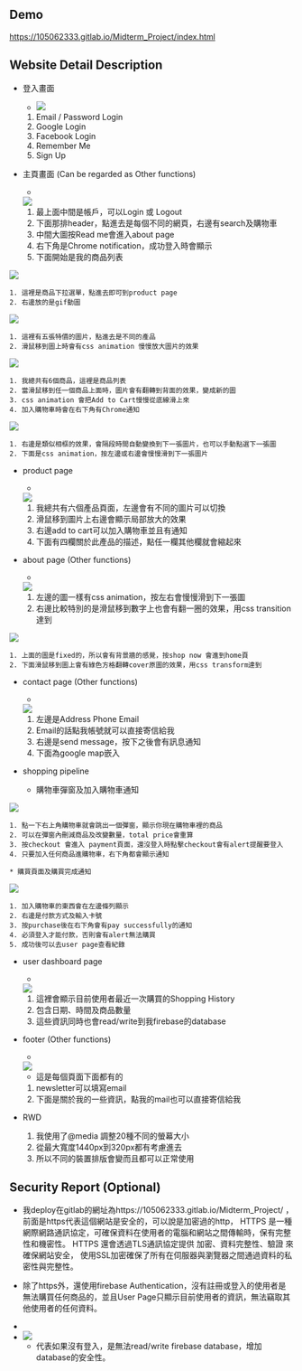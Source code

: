 
## Demo
   https://105062333.gitlab.io/Midterm_Project/index.html

## Website Detail Description

* 登入畫面

    * <img src="public/images/report_signin.png">
    
    1. Email / Password Login
    2. Google Login
    3. Facebook Login
    4. Remember Me
    5. Sign Up

* 主頁畫面 (Can be regarded as Other functions)

    * 
     <img src="public/images/report_index.png" >
    
    1. 最上面中間是帳戶，可以Login 或 Logout
    2. 下面那排header，點進去是每個不同的網頁，右邊有search及購物車
    3. 中間大圖按Read me會進入about page
    4. 右下角是Chrome notification，成功登入時會顯示
    5. 下面開始是我的商品列表
    
    
<img src="public/images/report_index5.png" >

    1. 這裡是商品下拉選單，點進去即可到product page
    2. 右邊放的是gif動圖

    
<img src="public/images/report_index4.png">

    1. 這裡有五張特價的圖片，點進去是不同的產品
    2. 滑鼠移到圖上時會有css animation 慢慢放大圖片的效果

     
<img src="public/images/report_index2.png">
    
    1. 我總共有6個商品，這裡是商品列表
    2. 當滑鼠移到任一個商品上面時，圖片會有翻轉到背面的效果，變成新的圖
    3. css animation 會把Add to Cart慢慢從底線滑上來
    4. 加入購物車時會在右下角有Chrome通知

     
<img src="public/images/report_index3.png">
    
    1. 右邊是類似相框的效果，會隔段時間自動變換到下一張圖片，也可以手動點選下一張圖
    2. 下面是css animation，按左邊或右邊會慢慢滑到下一張圖片

* product page

    * 
    <img src="public/images/report_product.png">
    
    1. 我總共有六個產品頁面，左邊會有不同的圖片可以切換
    2. 滑鼠移到圖片上右邊會顯示局部放大的效果
    3. 右邊add to cart可以加入購物車並且有通知
    4. 下面有四欄關於此產品的描述，點任一欄其他欄就會縮起來

* about page (Other functions)

    * 
    <img src="public/images/report_about.png">
    
    1. 左邊的圖一樣有css animation，按左右會慢慢滑到下一張圖
    2. 右邊比較特別的是滑鼠移到數字上也會有翻一圈的效果，用css transition達到
    
     
 <img src="public/images/report_about2.png">
    
    1. 上面的圖是fixed的，所以會有背景牆的感覺，按shop now 會進到home頁
    2. 下面滑鼠移到圖上會有綠色方格翻轉cover原圖的效果，用css transform達到

* contact page (Other functions)

    * 
    <img src="public/images/report_contact.png">
    
    1. 左邊是Address Phone Email
    2. Email的話點我帳號就可以直接寄信給我
    3. 右邊是send message，按下之後會有訊息通知
    4. 下面為google map嵌入

* shopping pipeline

    * 購物車彈窗及加入購物車通知

     
<img src="public/images/report_cart.png">
   
    1. 點一下右上角購物車就會跳出一個彈窗，顯示你現在購物車裡的商品
    2. 可以在彈窗內刪減商品及改變數量，total price會重算
    3. 按checkout 會進入 payment頁面，還沒登入時點擊checkout會有alert提醒要登入
    4. 只要加入任何商品進購物車，右下角都會顯示通知

    * 購買頁面及購買完成通知

    
<img src="public/images/report_pay.png">

    1. 加入購物車的東西會在左邊條列顯示
    2. 右邊是付款方式及輸入卡號
    3. 按purchase後在右下角會有pay successfully的通知
    4. 必須登入才能付款，否則會有alert無法購買
    5. 成功後可以去user page查看紀錄

* user dashboard page

    * 
    <img src="public/images/report_user.png">

    1. 這裡會顯示目前使用者最近一次購買的Shopping History
    2. 包含日期、時間及商品數量
    3. 這些資訊同時也會read/write到我firebase的database

* footer (Other functions)

    * 
    <img src="public/images/report_footer.png">

    * 這是每個頁面下面都有的
    1. newsletter可以填寫email
    2. 下面是關於我的一些資訊，點我的mail也可以直接寄信給我

* RWD

    1. 我使用了@media 調整20種不同的螢幕大小
    2. 從最大寬度1440px到320px都有考慮進去
    3. 所以不同的裝置排版會變而且都可以正常使用

## Security Report (Optional)

*   我deploy在gitlab的網址為https://105062333.gitlab.io/Midterm_Project/
    ，前面是https代表這個網站是安全的，可以說是加密過的http，
   HTTPS 是一種網際網路通訊協定，可確保資料在使用者的電腦和網站之間傳輸時，保有完整性和機密性。
   HTTPS 還會透過TLS通訊協定提供 加密、資料完整性、驗證 來確保網站安全，
   使用SSL加密確保了所有在伺服器與瀏覽器之間通過資料的私密性與完整性。

*   除了https外，還使用firebase Authentication，沒有註冊或登入的使用者是無法購買任何商品的，並且User Page只顯示目前使用者的資訊，無法竊取其他使用者的任何資料。

*   
* <img src="public/images/report_data.png">
    
    *  代表如果沒有登入，是無法read/write firebase database，增加database的安全性。
